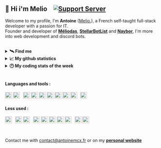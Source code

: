 ## 👋 Hi i'm Melio &ensp; [![Support Server](https://img.shields.io/discord/738122381062832180.svg?label=My%20server&logo=discord&logoColor=ffffff&color=7389D8&labelColor=6A7EC2)](https://discord.gg/G6WQsMQShZ)

Welcome to my profile, I'm **Antoine** ([Melio.](https://discord.gg/G6WQsMQShZ)), a French self-taught full-stack developer with a passion for IT.  
Founder and developer of **[Méliodas](https://meliodas.antoinemcx.fr)**, **[StellarBotList](https://stellarbotlist.com)** and **[Naybor](https://discord.com/oauth2/authorize?client_id=793213992910585898&permissions=8&scope=bot%20applications.commands)**, I'm more into web development and discord bots.

<br>

<details>
  <summary><b>🛰️ Find me</b></summary>

  * Twitter - [@dev_melio](https://twitter.com/dev_melio)
  * Discord - **[My server dedicated to development](https://discord.gg/G6WQsMQShZ)**
</details>
<details>
  <summary><b>📈 My github statistics</b></summary>
  
  <img src="https://github-readme-stats.vercel.app/api?username=antoinemcx&hide=contribs,prs,issues&show_icons=true&theme=dark&hide_border=true&count_private=true&line-height=15">
  &ensp;<img src="https://github-readme-stats.vercel.app/api/top-langs?username=antoinemcx&theme=dark&layout=compact&count_private=true&hide_border=true&line-height=50&langs_count=6">
</details>
<details>
  <summary><b>🕐 My coding stats of the week</b></summary>
  
  <!--START_SECTION:waka-->

```txt
TypeScript    1 hr 6 mins     █████████████████████▒░░░   85.70 %
JSON          10 mins         ███▒░░░░░░░░░░░░░░░░░░░░░   13.42 %
XML           0 secs          ░░░░░░░░░░░░░░░░░░░░░░░░░   00.42 %
TSConfig      0 secs          ░░░░░░░░░░░░░░░░░░░░░░░░░   00.30 %
Objective-C   0 secs          ░░░░░░░░░░░░░░░░░░░░░░░░░   00.11 %
```

<!--END_SECTION:waka-->
</details>

<br>

#### Languages and tools :
<p> <!-- +mariadb | +debian+npm -->
    <code><a href="https://code.visualstudio.com/"><img height="22" src="https://skillicons.dev/icons?i=vscode"></a></code>
    <code><a href="https://git-scm.com/"><img height="22" src="https://skillicons.dev/icons?i=git"></a></code>
    &ensp;<code><a href="https://javascript.com/"><img height="22" src="https://skillicons.dev/icons?i=js"></a></code>
    <code><a href="https://nodejs.org/"><img height="22" src="https://skillicons.dev/icons?i=nodejs"></a></code>
    <code><a href="https://html.spec.whatwg.org/"><img height="22" src="https://skillicons.dev/icons?i=html"></a></code>
    <code><a href="https://www.w3.org/TR/CSS/#css"><img height="22" src="https://skillicons.dev/icons?i=css"></a></code>
    <code><a href="https://react.dev/"><img height="22" src="https://skillicons.dev/icons?i=react"></a></code>
    <code><a href="https://nextjs.org/"><img height="22" src="https://skillicons.dev/icons?i=next"></a></code>
    <code><a href="https://expressjs.com/"><img height="22" src="https://skillicons.dev/icons?i=express"></a></code>
    &ensp;<code><a href="https://www.mysql.com/"><img height="22" src="https://skillicons.dev/icons?i=mysql"></a></code>
</p>

#### Less used :
<p>
    <code><a href="https://kernel.org/"><img height="22" src="https://skillicons.dev/icons?i=linux"></a></code>
    &ensp;<code><a href="https://www.nginx.com/"><img height="22" src="https://skillicons.dev/icons?i=nginx"></a></code>
    <code><a href="https://www.cloudflare.com"><img height="22" src="https://skillicons.dev/icons?i=cloudflare"></a></code>
    &ensp;<code><a href="https://getbootstrap.com/"><img height="22" src="https://skillicons.dev/icons?i=bootstrap"></a></code>
    <code><a href="https://jquery.com/"><img height="22" src="https://skillicons.dev/icons?i=jquery"></a></code>
    <code><a href="https://vitejs.dev/"><img height="22" src="https://skillicons.dev/icons?i=vite"></a></code>
    <code><a href="https://ejs.co/"><img height="22" src="https://www.svgrepo.com/show/373574/ejs.svg"></a></code>
    <code><a href="https://pugjs.org/"><img height="22" src="https://skillicons.dev/icons?i=pug"></a></code>
    &ensp;<code><a href="https://www.python.org/"><img height="22" src="https://skillicons.dev/icons?i=py"></a></code>
    <code><a href="https://www.mongodb.com/"><img height="22" src="https://skillicons.dev/icons?i=mongodb"></a></code>
</p>

<br>

Contact me with [contact@antoinemcx.fr](mailto:contact@antoinemcx.fr) or on my **[personal website](https://antoinemcx.fr#contact)**
